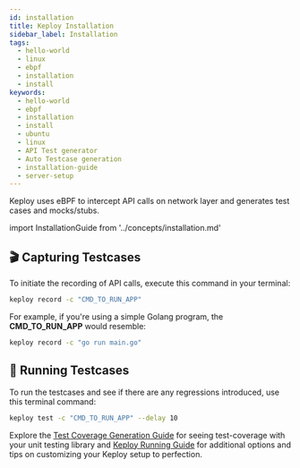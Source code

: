 ```yaml
---
id: installation
title: Keploy Installation
sidebar_label: Installation
tags:
  - hello-world
  - linux
  - ebpf
  - installation
  - install
keywords:
  - hello-world
  - ebpf
  - installation
  - install
  - ubuntu
  - linux
  - API Test generator
  - Auto Testcase generation
  - installation-guide
  - server-setup
---
```


Keploy uses eBPF to intercept API calls on network layer and generates test cases and mocks/stubs.

import InstallationGuide from '../concepts/installation.md'

<InstallationGuide/>

## 🎬 Capturing Testcases

To initiate the recording of API calls, execute this command in your terminal:

```bash
keploy record -c "CMD_TO_RUN_APP"
```

For example, if you're using a simple Golang program, the **CMD_TO_RUN_APP** would resemble:

```bash
keploy record -c "go run main.go"
```

## 🏃 Running Testcases

To run the testcases and see if there are any regressions introduced, use this terminal command:

```bash
keploy test -c "CMD_TO_RUN_APP" --delay 10
```

Explore the [Test Coverage Generation Guide](https://keploy.io/docs/server/sdk-installation/go/) for seeing test-coverage with your unit testing library and [Keploy Running Guide](https://keploy.io/docs/running-keploy/configuration-file/) for additional options and tips on customizing your Keploy setup to perfection.
